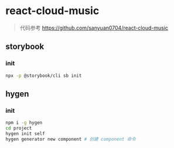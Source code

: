 # react-cloud-music

> 代码参考 https://github.com/sanyuan0704/react-cloud-music

## storybook

### init

```bash
npx -p @storybook/cli sb init
```

## hygen

### init

```bash
npm i -g hygen
cd project
hygen init self
hygen generator new component # 创建 component 命令
```
